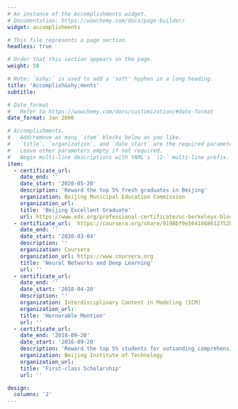 ```yaml
---
# An instance of the Accomplishments widget.
# Documentation: https://wowchemy.com/docs/page-builder/
widget: accomplishments

# This file represents a page section.
headless: true

# Order that this section appears on the page.
weight: 50

# Note: `&shy;` is used to add a 'soft' hyphen in a long heading.
title: 'Accomplish&shy;ments'
subtitle:

# Date format
#   Refer to https://wowchemy.com/docs/customization/#date-format
date_format: Jan 2006

# Accomplishments.
#   Add/remove as many `item` blocks below as you like.
#   `title`, `organization`, and `date_start` are the required parameters.
#   Leave other parameters empty if not required.
#   Begin multi-line descriptions with YAML's `|2-` multi-line prefix.
item:
  - certificate_url: 
    date_end: ''
    date_start: '2020-05-20'
    description: 'Reward the top 5% fresh graduates in Beijing'
    organization: Beijing Municipal Education Commission
    organization_url: 
    title: 'Beijing Excellent Graduate'
    url: https://www.edx.org/professional-certificate/uc-berkeleyx-blockchain-fundamentals
  - certificate_url:  https://coursera.org/share/9198bf9e5641668612752b5cd17be8a2 
    date_end: ''
    date_start: '2020-03-04'
    description: ''
    organization: Coursera
    organization_url: https://www.coursera.org
    title: 'Neural Networks and Deep Learning'
    url: ''
  - certificate_url: 
    date_end: ''
    date_start: '2018-04-20'
    description: ''
    organization: Interdisciplinary Contest in Modeling (ICM)
    organization_url: 
    title: 'Hornorable Mention'
    url: ''
  - certificate_url: 
    date_end: '2018-09-20'
    date_start: '2016-09-20'
    description: 'Reward the top 5% students for outsanding comprehensive performance'
    organization: Beijing Institute of Technology
    organization_url: 
    title: 'First-class Scholarship'
    url: ''

design:
  columns: '2'
---
```

